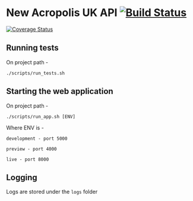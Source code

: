 # New Acropolis UK API  [![Build Status](https://travis-ci.org/NewAcropolis/api.svg?branch=master)](https://travis-ci.org/NewAcropolis/api) 
[![Coverage Status](https://coveralls.io/repos/github/NewAcropolis/api/badge.svg?branch=master)](https://coveralls.io/github/NewAcropolis/api?branch=master)

## Running tests

On project path -

```shell
./scripts/run_tests.sh
```

## Starting the web application

On project path -

```shell
./scripts/run_app.sh [ENV]
```

Where ENV is -

`development - port 5000`

`preview - port 4000`

`live - port 8000`

## Logging

Logs are stored under the `logs` folder
